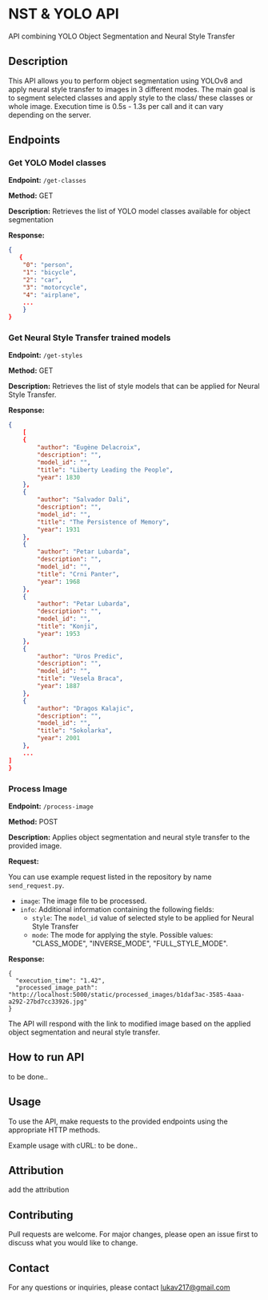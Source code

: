 # NST & YOLO API

API combining YOLO Object Segmentation and Neural Style Transfer 

## Description

This API allows you to perform object segmentation using YOLOv8 and apply neural style transfer to images in 3 different modes. The main goal is to segment selected classes and apply style to the class/ these classes or whole image. Execution time is 0.5s - 1.3s per call and it can vary depending on the server.  

## Endpoints

### Get YOLO Model classes

**Endpoint:** `/get-classes`

**Method:** GET

**Description:** Retrieves the list of YOLO model classes available for object segmentation

**Response:**
```json
{
   {
    "0": "person",
    "1": "bicycle",
    "2": "car",
    "3": "motorcycle",
    "4": "airplane",
    ...
    }
}
```
### Get Neural Style Transfer trained models

**Endpoint:** `/get-styles`

**Method:** GET

**Description:** Retrieves the list of style models that can be applied for Neural Style Transfer.

**Response:**
```json
{
    [
    {
        "author": "Eugène Delacroix",
        "description": "",
        "model_id": "",
        "title": "Liberty Leading the People",
        "year": 1830
    },
    {
        "author": "Salvador Dali",
        "description": "",
        "model_id": "",
        "title": "The Persistence of Memory",
        "year": 1931
    },
    {
        "author": "Petar Lubarda",
        "description": "",
        "model_id": "",
        "title": "Crni Panter",
        "year": 1968
    },
    {
        "author": "Petar Lubarda",
        "description": "",
        "model_id": "",
        "title": "Konji",
        "year": 1953
    },
    {
        "author": "Uros Predic",
        "description": "",
        "model_id": "",
        "title": "Vesela Braca",
        "year": 1887
    },
    {
        "author": "Dragos Kalajic",
        "description": "",
        "model_id": "",
        "title": "Sokolarka",
        "year": 2001
    },
    ...
]
}
```

### Process Image

**Endpoint:** `/process-image`

**Method:** POST

**Description:** Applies object segmentation and neural style transfer to the provided image.

**Request:**

You can use example request listed in the repository by name `send_request.py`.

- `image`: The image file to be processed.
- `info`: Additional information containing the following fields:
  - `style`: The `model_id` value of selected style to be applied for Neural Style Transfer
  - `mode`: The mode for applying the style. Possible values: "CLASS_MODE", "INVERSE_MODE", "FULL_STYLE_MODE".

**Response:**
```
{
  "execution_time": "1.42",
  "processed_image_path": "http://localhost:5000/static/processed_images/b1daf3ac-3585-4aaa-a292-27bd7cc33926.jpg"
}
```
The API will respond with the link to modified image based on the applied object segmentation and neural style transfer.

## How to run API 

to be done.. 


## Usage

To use the API, make requests to the provided endpoints using the appropriate HTTP methods.

Example usage with cURL:
to be done.. 

## Attribution
add the attribution 

## Contributing
Pull requests are welcome. For major changes, please open an issue first to discuss what you would like to change.

## Contact

For any questions or inquiries, please contact lukav217@gmail.com
